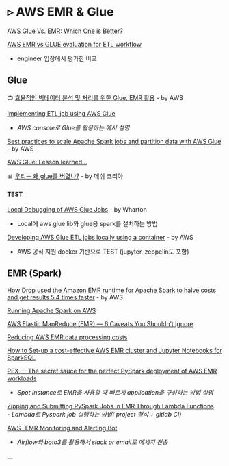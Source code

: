 # ▹ AWS EMR & Glue

[AWS Glue Vs. EMR: Which One is Better?](https://www.knowledgenile.com/blogs/aws-glue-vs-emr/)

[AWS EMR vs GLUE evaluation for ETL workflow](https://www.linkedin.com/pulse/aws-emr-vs-glue-evaluation-etl-workflow-data-rajat-kumar)  
  - engineer 입장에서 평가한 비교 

## Glue

📺 [효율적인 빅데이터 분석 및 처리를 위한 Glue, EMR 활용](https://www.youtube.com/watch?v=aavblrrk4Fo) - by AWS

[Implementing ETL job using AWS Glue](https://techmagie.wordpress.com/2019/07/29/implementing-etl-job-using-aws-glue/)  
  -  _AWS console로 Glue를 활용하는 예시 설명_

[Best practices to scale Apache Spark jobs and partition data with AWS Glue](https://aws.amazon.com/ko/blogs/big-data/best-practices-to-scale-apache-spark-jobs-and-partition-data-with-aws-glue/) - by AWS

[AWS Glue: Lesson learned…](https://medium.com/@techatcore/aws-glue-lesson-learned-437d73f3e988)

📊 [우리는 왜 glue를 버렸나?](https://www.slideshare.net/Thomas_Hyun_Park/20200206-glue) - by 메쉬 코리아

#### TEST

[Local Debugging of AWS Glue Jobs](https://support.wharton.upenn.edu/help/glue-debugging) - by Wharton  
  - Local에 aws glue lib와 glue용 spark를 설치하는 방법

[Developing AWS Glue ETL jobs locally using a container](https://aws.amazon.com/blogs/big-data/developing-aws-glue-etl-jobs-locally-using-a-container/) - by AWS  
  - AWS 공식 지원 docker 기반으로 TEST \(jupyter, zeppelin도 포함\) 

## EMR \(Spark\)

[How Drop used the Amazon EMR runtime for Apache Spark to halve costs and get results 5.4 times faster](https://aws.amazon.com/blogs/big-data/how-drop-used-the-amazon-emr-runtime-for-apache-spark-to-halve-costs-and-get-results-5-4-times-faster/) - by AWS

[Running Apache Spark on AWS](https://medium.com/acast-tech/running-apache-spark-on-aws-81a5f766d3a6)

[AWS Elastic MapReduce \(EMR\) — 6 Caveats You Shouldn’t Ignore](https://towardsdatascience.com/aws-elastic-mapreduce-emr-6-caveats-you-shouldnt-ignore-7a3e260e19c1)

[Reducing AWS EMR data processing costs](https://medium.com/teads-engineering/reducing-aws-emr-data-processing-costs-7c12a8df6f2a)

[How to Set-up a cost-effective AWS EMR cluster and Jupyter Notebooks for SparkSQL](https://medium.com/@andcy7/how-to-set-up-a-cost-effective-aws-emr-cluster-and-jupyter-notebooks-for-sparksql-552360ffd4bc)

[PEX — The secret sauce for the perfect PySpark deployment of AWS EMR workloads](https://towardsdatascience.com/pex-the-secret-sauce-for-the-perfect-pyspark-deployment-of-aws-emr-workloads-9aef0d8fa3a5)  
  -  _Spot Instance로 EMR을 사용할 때 빠르게 application을 구성하는 방법 설명_

[Zipping and Submitting PySpark Jobs in EMR Through Lambda Functions](https://towardsdatascience.com/zipping-and-submitting-pyspark-jobs-in-emr-through-lambda-functions-46a58a496d9e)  
  _-  Lambda로 Pyspark job 실행하는 방법\( project 형식 + gitlab CI\)_

[AWS -EMR Monitoring and Alerting Bot](https://medium.com/swlh/aws-emr-monitoring-and-alerting-bot-20db4b9662)  
  -  _Airflow와 boto3를 활용해서 slack or email로 메세지 전송_

\_\_



